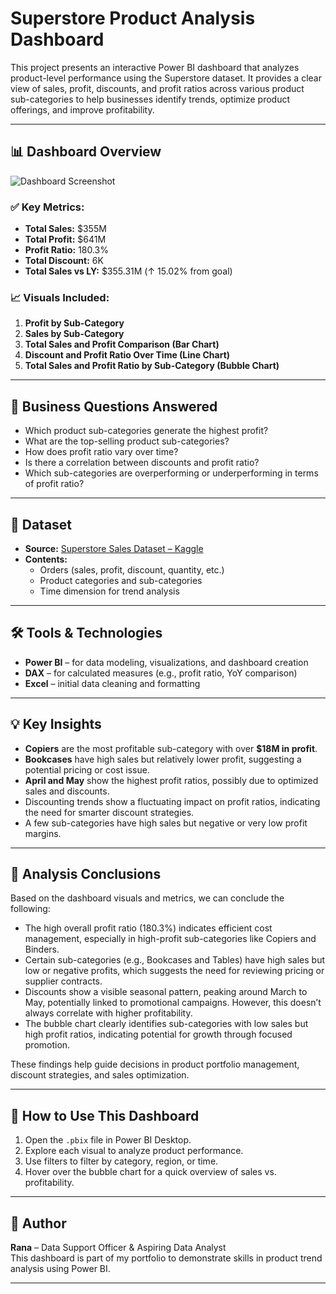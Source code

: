 #  Superstore Product Analysis Dashboard

This project presents an interactive Power BI dashboard that analyzes product-level performance using the Superstore dataset. It provides a clear view of sales, profit, discounts, and profit ratios across various product sub-categories to help businesses identify trends, optimize product offerings, and improve profitability.

---

## 📊 Dashboard Overview


![Dashboard Screenshot](assets/Superstore%20Dashboard-Overview.png)


### ✅ Key Metrics:
- **Total Sales:** $355M  
- **Total Profit:** $641M  
- **Profit Ratio:** 180.3%  
- **Total Discount:** 6K  
- **Total Sales vs LY:** $355.31M (↑ 15.02% from goal)

### 📈 Visuals Included:
1. **Profit by Sub-Category**  
2. **Sales by Sub-Category**  
3. **Total Sales and Profit Comparison (Bar Chart)**  
4. **Discount and Profit Ratio Over Time (Line Chart)**  
5. **Total Sales and Profit Ratio by Sub-Category (Bubble Chart)**

---

## 🧠 Business Questions Answered

- Which product sub-categories generate the highest profit?
- What are the top-selling product sub-categories?
- How does profit ratio vary over time?
- Is there a correlation between discounts and profit ratio?
- Which sub-categories are overperforming or underperforming in terms of profit ratio?

---

## 📁 Dataset

- **Source:** [Superstore Sales Dataset – Kaggle](https://www.kaggle.com/datasets/vivek468/superstore-dataset-final)
- **Contents:**  
  - Orders (sales, profit, discount, quantity, etc.)  
  - Product categories and sub-categories  
  - Time dimension for trend analysis

---

## 🛠️ Tools & Technologies

- **Power BI** – for data modeling, visualizations, and dashboard creation  
- **DAX** – for calculated measures (e.g., profit ratio, YoY comparison)  
- **Excel** – initial data cleaning and formatting

---

## 💡 Key Insights

- **Copiers** are the most profitable sub-category with over **$18M in profit**.
- **Bookcases** have high sales but relatively lower profit, suggesting a potential pricing or cost issue.
- **April and May** show the highest profit ratios, possibly due to optimized sales and discounts.
- Discounting trends show a fluctuating impact on profit ratios, indicating the need for smarter discount strategies.
- A few sub-categories have high sales but negative or very low profit margins.

---
## 🧠 Analysis Conclusions

Based on the dashboard visuals and metrics, we can conclude the following:

- The high overall profit ratio (180.3%) indicates efficient cost management, especially in high-profit sub-categories like Copiers and Binders.
- Certain sub-categories (e.g., Bookcases and Tables) have high sales but low or negative profits, which suggests the need for reviewing pricing or supplier contracts.
- Discounts show a visible seasonal pattern, peaking around March to May, potentially linked to promotional campaigns. However, this doesn’t always correlate with higher profitability.
- The bubble chart clearly identifies sub-categories with low sales but high profit ratios, indicating potential for growth through focused promotion.

These findings help guide decisions in product portfolio management, discount strategies, and sales optimization.

---

## 🚀 How to Use This Dashboard

1. Open the `.pbix` file in Power BI Desktop.
2. Explore each visual to analyze product performance.
3. Use filters to filter by category, region, or time.
4. Hover over the bubble chart for a quick overview of sales vs. profitability.

---
## 📌 Author

**Rana** – Data Support Officer & Aspiring Data Analyst  
This dashboard is part of my portfolio to demonstrate skills in product trend analysis using Power BI.

---  
